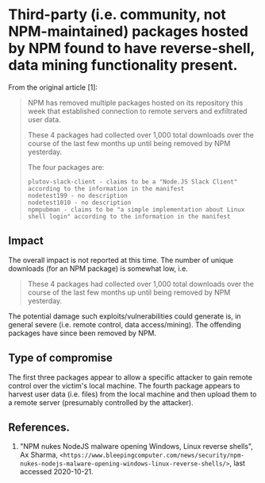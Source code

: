 # Third-party (i.e. community, not NPM-maintained) packages hosted by NPM found to have reverse-shell, data mining functionality present.

From the original article [1]:

> NPM has removed multiple packages hosted on its repository this week that established connection to remote servers and exfiltrated user data.
> 
> These 4 packages had collected over 1,000 total downloads over the course of the last few months up until being removed by NPM yesterday.
> 
> The four packages are:
> 
>     plutov-slack-client - claims to be a "Node.JS Slack Client" according to the information in the manifest 
>     nodetest199 - no description
>     nodetest1010 - no description
>     npmpubman - claims to be "a simple implementation about Linux shell login" according to the information in the manifest 


## Impact

The overall impact is not reported at this time. The number of unique downloads (for an NPM package) is somewhat low, i.e.

> These 4 packages had collected over 1,000 total downloads over the course of the last few months up until being removed by NPM yesterday.

The potential damage such exploits/vulnerabilities could generate is, in general severe (i.e. remote control, data access/mining). The offending packages have since been removed by NPM.


## Type of compromise

The first three packages appear to allow a specific attacker to gain remote control over the victim's local machine. The fourth package appears to harvest user data (i.e. files) from the local machine and then upload them to a remote server (presumably controlled by the attacker).

## References.

1. "NPM nukes NodeJS malware opening Windows, Linux reverse shells", Ax Sharma, `<https://www.bleepingcomputer.com/news/security/npm-nukes-nodejs-malware-opening-windows-linux-reverse-shells/>`, last accessed 2020-10-21.

